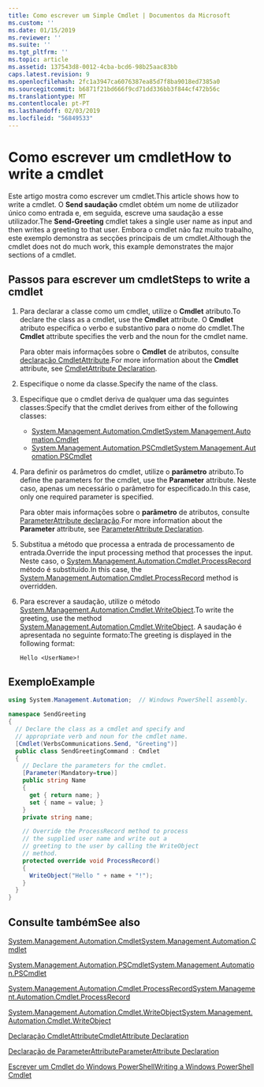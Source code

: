 ```yaml
---
title: Como escrever um Simple Cmdlet | Documentos da Microsoft
ms.custom: ''
ms.date: 01/15/2019
ms.reviewer: ''
ms.suite: ''
ms.tgt_pltfrm: ''
ms.topic: article
ms.assetid: 137543d8-0012-4cba-bcd6-98b25aac83bb
caps.latest.revision: 9
ms.openlocfilehash: 2fc1a3947ca6076387ea85d7f8ba9018ed7385a0
ms.sourcegitcommit: b6871f21bd666f9cd71dd336bb3f844cf472b56c
ms.translationtype: MT
ms.contentlocale: pt-PT
ms.lasthandoff: 02/03/2019
ms.locfileid: "56849533"
---
```

# <a name="how-to-write-a-cmdlet"></a><span data-ttu-id="e174e-102">Como escrever um cmdlet</span><span class="sxs-lookup"><span data-stu-id="e174e-102">How to write a cmdlet</span></span>

<span data-ttu-id="e174e-103">Este artigo mostra como escrever um cmdlet.</span><span class="sxs-lookup"><span data-stu-id="e174e-103">This article shows how to write a cmdlet.</span></span> <span data-ttu-id="e174e-104">O **Send saudação** cmdlet obtém um nome de utilizador único como entrada e, em seguida, escreve uma saudação a esse utilizador.</span><span class="sxs-lookup"><span data-stu-id="e174e-104">The **Send-Greeting** cmdlet takes a single user name as input and then writes a greeting to that user.</span></span> <span data-ttu-id="e174e-105">Embora o cmdlet não faz muito trabalho, este exemplo demonstra as secções principais de um cmdlet.</span><span class="sxs-lookup"><span data-stu-id="e174e-105">Although the cmdlet does not do much work, this example demonstrates the major sections of a cmdlet.</span></span>

## <a name="steps-to-write-a-cmdlet"></a><span data-ttu-id="e174e-106">Passos para escrever um cmdlet</span><span class="sxs-lookup"><span data-stu-id="e174e-106">Steps to write a cmdlet</span></span>

1. <span data-ttu-id="e174e-107">Para declarar a classe como um cmdlet, utilize o **Cmdlet** atributo.</span><span class="sxs-lookup"><span data-stu-id="e174e-107">To declare the class as a cmdlet, use the **Cmdlet** attribute.</span></span> <span data-ttu-id="e174e-108">O **Cmdlet** atributo especifica o verbo e substantivo para o nome do cmdlet.</span><span class="sxs-lookup"><span data-stu-id="e174e-108">The **Cmdlet** attribute specifies the verb and the noun for the cmdlet name.</span></span>

   <span data-ttu-id="e174e-109">Para obter mais informações sobre o **Cmdlet** de atributos, consulte [declaração CmdletAttribute](cmdlet-attribute-declaration.md).</span><span class="sxs-lookup"><span data-stu-id="e174e-109">For more information about the **Cmdlet** attribute, see [CmdletAttribute Declaration](cmdlet-attribute-declaration.md).</span></span>

2. <span data-ttu-id="e174e-110">Especifique o nome da classe.</span><span class="sxs-lookup"><span data-stu-id="e174e-110">Specify the name of the class.</span></span>

3. <span data-ttu-id="e174e-111">Especifique que o cmdlet deriva de qualquer uma das seguintes classes:</span><span class="sxs-lookup"><span data-stu-id="e174e-111">Specify that the cmdlet derives from either of the following classes:</span></span>

   * [<span data-ttu-id="e174e-112">System.Management.Automation.Cmdlet</span><span class="sxs-lookup"><span data-stu-id="e174e-112">System.Management.Automation.Cmdlet</span></span>](/dotnet/api/System.Management.Automation.Cmdlet)
   * [<span data-ttu-id="e174e-113">System.Management.Automation.PSCmdlet</span><span class="sxs-lookup"><span data-stu-id="e174e-113">System.Management.Automation.PSCmdlet</span></span>](/dotnet/api/System.Management.Automation.PSCmdlet)

4. <span data-ttu-id="e174e-114">Para definir os parâmetros do cmdlet, utilize o **parâmetro** atributo.</span><span class="sxs-lookup"><span data-stu-id="e174e-114">To define the parameters for the cmdlet, use the **Parameter** attribute.</span></span> <span data-ttu-id="e174e-115">Neste caso, apenas um necessário o parâmetro for especificado.</span><span class="sxs-lookup"><span data-stu-id="e174e-115">In this case, only one required parameter is specified.</span></span>

   <span data-ttu-id="e174e-116">Para obter mais informações sobre o **parâmetro** de atributos, consulte [ParameterAttribute declaração](parameter-attribute-declaration.md).</span><span class="sxs-lookup"><span data-stu-id="e174e-116">For more information about the **Parameter** attribute, see [ParameterAttribute Declaration](parameter-attribute-declaration.md).</span></span>

5. <span data-ttu-id="e174e-117">Substitua a método que processa a entrada de processamento de entrada.</span><span class="sxs-lookup"><span data-stu-id="e174e-117">Override the input processing method that processes the input.</span></span> <span data-ttu-id="e174e-118">Neste caso, o [System.Management.Automation.Cmdlet.ProcessRecord](/dotnet/api/System.Management.Automation.Cmdlet.ProcessRecord) método é substituído.</span><span class="sxs-lookup"><span data-stu-id="e174e-118">In this case, the [System.Management.Automation.Cmdlet.ProcessRecord](/dotnet/api/System.Management.Automation.Cmdlet.ProcessRecord) method is overridden.</span></span>

6. <span data-ttu-id="e174e-119">Para escrever a saudação, utilize o método [System.Management.Automation.Cmdlet.WriteObject](/dotnet/api/System.Management.Automation.Cmdlet.WriteObject).</span><span class="sxs-lookup"><span data-stu-id="e174e-119">To write the greeting, use the method [System.Management.Automation.Cmdlet.WriteObject](/dotnet/api/System.Management.Automation.Cmdlet.WriteObject).</span></span>
   <span data-ttu-id="e174e-120">A saudação é apresentada no seguinte formato:</span><span class="sxs-lookup"><span data-stu-id="e174e-120">The greeting is displayed in the following format:</span></span>

   ```Output
   Hello <UserName>!
   ```

## <a name="example"></a><span data-ttu-id="e174e-121">Exemplo</span><span class="sxs-lookup"><span data-stu-id="e174e-121">Example</span></span>

```csharp
using System.Management.Automation;  // Windows PowerShell assembly.

namespace SendGreeting
{
  // Declare the class as a cmdlet and specify and
  // appropriate verb and noun for the cmdlet name.
  [Cmdlet(VerbsCommunications.Send, "Greeting")]
  public class SendGreetingCommand : Cmdlet
  {
    // Declare the parameters for the cmdlet.
    [Parameter(Mandatory=true)]
    public string Name
    {
      get { return name; }
      set { name = value; }
    }
    private string name;

    // Override the ProcessRecord method to process
    // the supplied user name and write out a
    // greeting to the user by calling the WriteObject
    // method.
    protected override void ProcessRecord()
    {
      WriteObject("Hello " + name + "!");
    }
  }
}
```

## <a name="see-also"></a><span data-ttu-id="e174e-122">Consulte também</span><span class="sxs-lookup"><span data-stu-id="e174e-122">See also</span></span>

[<span data-ttu-id="e174e-123">System.Management.Automation.Cmdlet</span><span class="sxs-lookup"><span data-stu-id="e174e-123">System.Management.Automation.Cmdlet</span></span>](/dotnet/api/System.Management.Automation.Cmdlet)

[<span data-ttu-id="e174e-124">System.Management.Automation.PSCmdlet</span><span class="sxs-lookup"><span data-stu-id="e174e-124">System.Management.Automation.PSCmdlet</span></span>](/dotnet/api/System.Management.Automation.PSCmdlet)

[<span data-ttu-id="e174e-125">System.Management.Automation.Cmdlet.ProcessRecord</span><span class="sxs-lookup"><span data-stu-id="e174e-125">System.Management.Automation.Cmdlet.ProcessRecord</span></span>](/dotnet/api/System.Management.Automation.Cmdlet.ProcessRecord)

[<span data-ttu-id="e174e-126">System.Management.Automation.Cmdlet.WriteObject</span><span class="sxs-lookup"><span data-stu-id="e174e-126">System.Management.Automation.Cmdlet.WriteObject</span></span>](/dotnet/api/System.Management.Automation.Cmdlet.WriteObject)

[<span data-ttu-id="e174e-127">Declaração CmdletAttribute</span><span class="sxs-lookup"><span data-stu-id="e174e-127">CmdletAttribute Declaration</span></span>](cmdlet-attribute-declaration.md)

[<span data-ttu-id="e174e-128">Declaração de ParameterAttribute</span><span class="sxs-lookup"><span data-stu-id="e174e-128">ParameterAttribute Declaration</span></span>](parameter-attribute-declaration.md)

[<span data-ttu-id="e174e-129">Escrever um Cmdlet do Windows PowerShell</span><span class="sxs-lookup"><span data-stu-id="e174e-129">Writing a Windows PowerShell Cmdlet</span></span>](writing-a-windows-powershell-cmdlet.md)
